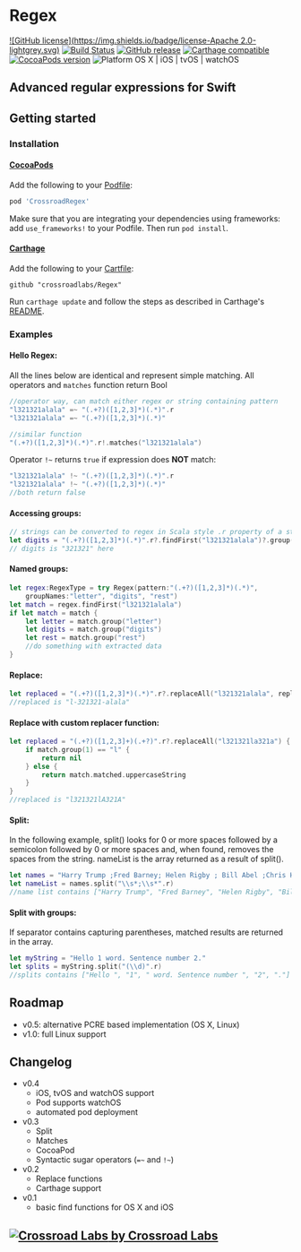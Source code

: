 # Regex

[![GitHub license](https://img.shields.io/badge/license-Apache 2.0-lightgrey.svg)](https://raw.githubusercontent.com/crossroadlabs/Regex/master/LICENSE) [![Build Status](https://travis-ci.org/crossroadlabs/Regex.svg?branch=master)](https://travis-ci.org/crossroadlabs/Regex) [![GitHub release](https://img.shields.io/github/release/crossroadlabs/Regex.svg)](https://github.com/crossroadlabs/Regex/releases) [![Carthage compatible](https://img.shields.io/badge/Carthage-compatible-4BC51D.svg?style=flat)](https://github.com/Carthage/Carthage) [![CocoaPods version](https://img.shields.io/cocoapods/v/CrossroadRegex.svg)](https://cocoapods.org/pods/CrossroadRegex) ![Platform OS X | iOS | tvOS | watchOS](https://img.shields.io/badge/platform-OS%20X%20%7C%20iOS%20%7C%20tvOS%20%7C%20watchOS-orange.svg)

## Advanced regular expressions for Swift

## Getting started

### Installation

#### [CocoaPods](http://cocoapods.org/)
Add the following to your [Podfile](http://guides.cocoapods.org/using/the-podfile.html):

```rb
pod 'CrossroadRegex'
```

Make sure that you are integrating your dependencies using frameworks: add `use_frameworks!` to your Podfile. Then run `pod install`.

#### [Carthage](https://github.com/Carthage/Carthage)
Add the following to your [Cartfile](https://github.com/Carthage/Carthage/blob/master/Documentation/Artifacts.md#cartfile):

```
github "crossroadlabs/Regex"
```

Run `carthage update` and follow the steps as described in Carthage's [README](https://github.com/Carthage/Carthage#adding-frameworks-to-an-application).

### Examples

#### Hello Regex:

All the lines below are identical and represent simple matching. All operators and `matches` function return Bool

```swift
//operator way, can match either regex or string containing pattern
"l321321alala" =~ "(.+?)([1,2,3]*)(.*)".r
"l321321alala" =~ "(.+?)([1,2,3]*)(.*)"

//similar function
"(.+?)([1,2,3]*)(.*)".r!.matches("l321321alala")
```
Operator `!~` returns `true` if expression does **NOT** match:

```swift
"l321321alala" !~ "(.+?)([1,2,3]*)(.*)".r
"l321321alala" !~ "(.+?)([1,2,3]*)(.*)"
//both return false
```

#### Accessing groups:

```swift
// strings can be converted to regex in Scala style .r property of a string
let digits = "(.+?)([1,2,3]*)(.*)".r?.findFirst("l321321alala")?.group(2)
// digits is "321321" here
```

#### Named groups:

```swift
let regex:RegexType = try Regex(pattern:"(.+?)([1,2,3]*)(.*)",
	groupNames:"letter", "digits", "rest")
let match = regex.findFirst("l321321alala")
if let match = match {
	let letter = match.group("letter")
	let digits = match.group("digits")
	let rest = match.group("rest")
	//do something with extracted data
}
```

#### Replace:

```swift
let replaced = "(.+?)([1,2,3]*)(.*)".r?.replaceAll("l321321alala", replacement: "$1-$2-$3")
//replaced is "l-321321-alala"
```

#### Replace with custom replacer function:

```swift
let replaced = "(.+?)([1,2,3]+)(.+?)".r?.replaceAll("l321321la321a") { match in
	if match.group(1) == "l" {
		return nil
	} else {
		return match.matched.uppercaseString
	}
}
//replaced is "l321321lA321A"
```

#### Split:

In the following example, split() looks for 0 or more spaces followed by a semicolon followed by 0 or more spaces and, when found, removes the spaces from the string. nameList is the array returned as a result of split().

```swift
let names = "Harry Trump ;Fred Barney; Helen Rigby ; Bill Abel ;Chris Hand"
let nameList = names.split("\\s*;\\s*".r)
//name list contains ["Harry Trump", "Fred Barney", "Helen Rigby", "Bill Abel", "Chris Hand"]
```

#### Split with groups:

If separator contains capturing parentheses, matched results are returned in the array.

```swift
let myString = "Hello 1 word. Sentence number 2."
let splits = myString.split("(\\d)".r)
//splits contains ["Hello ", "1", " word. Sentence number ", "2", "."]
```

## Roadmap

* v0.5: alternative PCRE based implementation (OS X, Linux)
* v1.0: full Linux support

## Changelog

* v0.4
	* iOS, tvOS and watchOS support
	* Pod supports watchOS
	* automated pod deployment
* v0.3
	* Split
	* Matches
	* CocoaPod
	* Syntactic sugar operators (`=~` and `!~`)
* v0.2
	* Replace functions
	* Carthage support
* v0.1
	* basic find functions for OS X and iOS

## [![Crossroad Labs](http://i.imgur.com/iRlxgOL.png?1) by Crossroad Labs](http://www.crossroadlabs.xyz/)

